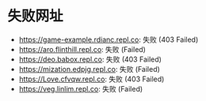 # 失败网址
- https://game-example.rdianc.repl.co: 失败 (403
Failed)
- https://aro.flinthill.repl.co: 失败 (Failed)
- https://deo.babox.repl.co: 失败 (403
Failed)
- https://mization.edpjg.repl.co: 失败 (Failed)
- https://Love.cfvqw.repl.co: 失败 (403
Failed)
- https://veg.linlim.repl.co: 失败 (Failed)

